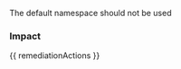 
The default namespace should not be used

### Impact
<!-- Add Impact here -->

<!-- DO NOT CHANGE -->
{{ remediationActions }}


